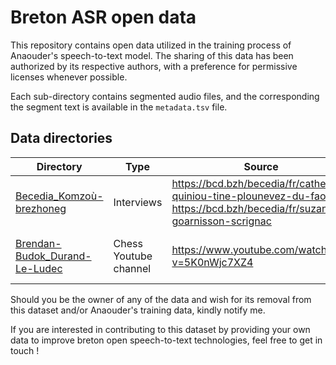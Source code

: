 # Breton ASR open data

This repository contains open data utilized in the training process of Anaouder's speech-to-text model. The sharing of this data has been authorized by its respective authors, with a preference for permissive licenses whenever possible.

Each sub-directory contains segmented audio files, and the corresponding the segment text is available in the `metadata.tsv` file.

## Data directories

| Directory | Type | Source | Author(s) | Licence |
| ---- | ---- | ---- | ---- | ---- |
| [Becedia_Komzoù-brezhoneg](Becedia_Komzoù-brezhoneg) | Interviews | https://bcd.bzh/becedia/fr/catherine-quiniou-tine-plounevez-du-faou<br>https://bcd.bzh/becedia/fr/suzanne-goarnisson-scrignac | Lors Jouin | All rights reserved |
| [Brendan-Budok_Durand-Le-Ludec](Brendan-Budok_Durand-Le-Ludec) | Chess Youtube channel | https://www.youtube.com/watch?v=5K0nWjc7XZ4 | Bredan Budok Durand Le Ludec | [CC-BY](https://creativecommons.org/licenses/by/4.0/) |


Should you be the owner of any of the data and wish for its removal from this dataset and/or Anaouder's training data, kindly notify me.

If you are interested in contributing to this dataset by providing your own data to improve breton open speech-to-text technologies, feel free to get in touch !

